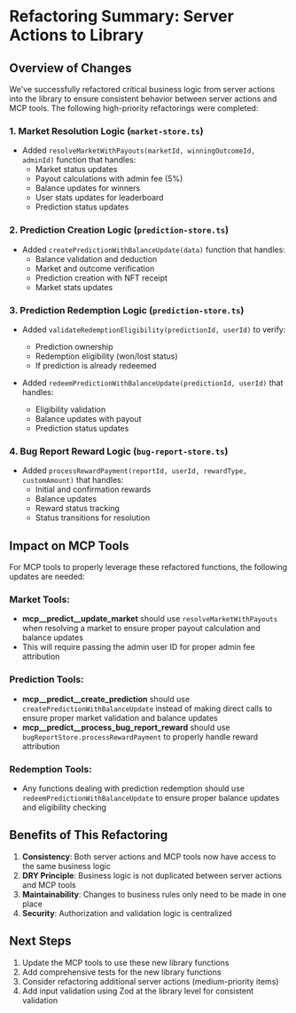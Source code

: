 # Refactoring Summary: Server Actions to Library

## Overview of Changes

We've successfully refactored critical business logic from server actions into the library to ensure consistent behavior between server actions and MCP tools. The following high-priority refactorings were completed:

### 1. Market Resolution Logic (`market-store.ts`)

- Added `resolveMarketWithPayouts(marketId, winningOutcomeId, adminId)` function that handles:
  - Market status updates
  - Payout calculations with admin fee (5%)
  - Balance updates for winners
  - User stats updates for leaderboard
  - Prediction status updates

### 2. Prediction Creation Logic (`prediction-store.ts`)

- Added `createPredictionWithBalanceUpdate(data)` function that handles:
  - Balance validation and deduction
  - Market and outcome verification
  - Prediction creation with NFT receipt
  - Market stats updates

### 3. Prediction Redemption Logic (`prediction-store.ts`)

- Added `validateRedemptionEligibility(predictionId, userId)` to verify:
  - Prediction ownership
  - Redemption eligibility (won/lost status)
  - If prediction is already redeemed
  
- Added `redeemPredictionWithBalanceUpdate(predictionId, userId)` that handles:
  - Eligibility validation
  - Balance updates with payout
  - Prediction status updates

### 4. Bug Report Reward Logic (`bug-report-store.ts`)

- Added `processRewardPayment(reportId, userId, rewardType, customAmount)` that handles:
  - Initial and confirmation rewards
  - Balance updates
  - Reward status tracking
  - Status transitions for resolution

## Impact on MCP Tools

For MCP tools to properly leverage these refactored functions, the following updates are needed:

### Market Tools:

- **mcp__predict__update_market** should use `resolveMarketWithPayouts` when resolving a market to ensure proper payout calculation and balance updates
- This will require passing the admin user ID for proper admin fee attribution

### Prediction Tools:

- **mcp__predict__create_prediction** should use `createPredictionWithBalanceUpdate` instead of making direct calls to ensure proper market validation and balance updates
- **mcp__predict__process_bug_report_reward** should use `bugReportStore.processRewardPayment` to properly handle reward attribution

### Redemption Tools:

- Any functions dealing with prediction redemption should use `redeemPredictionWithBalanceUpdate` to ensure proper balance updates and eligibility checking

## Benefits of This Refactoring

1. **Consistency**: Both server actions and MCP tools now have access to the same business logic
2. **DRY Principle**: Business logic is not duplicated between server actions and MCP tools
3. **Maintainability**: Changes to business rules only need to be made in one place
4. **Security**: Authorization and validation logic is centralized

## Next Steps

1. Update the MCP tools to use these new library functions
2. Add comprehensive tests for the new library functions
3. Consider refactoring additional server actions (medium-priority items)
4. Add input validation using Zod at the library level for consistent validation